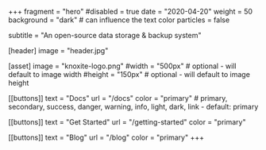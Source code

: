 +++
fragment = "hero"
#disabled = true
date = "2020-04-20"
weight = 50
background = "dark" # can influence the text color
particles = false

subtitle = "An open-source data storage & backup system"

[header]
  image = "header.jpg"

[asset]
  image = "knoxite-logo.png"
  #width = "500px" # optional - will default to image width
  #height = "150px" # optional - will default to image height

[[buttons]]
  text = "Docs"
  url = "/docs"
  color = "primary" # primary, secondary, success, danger, warning, info, light, dark, link - default: primary

[[buttons]]
  text = "Get Started"
  url = "/getting-started"
  color = "primary"

[[buttons]]
  text = "Blog"
  url = "/blog"
  color = "primary"
+++
